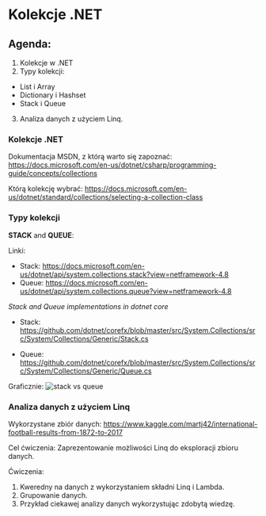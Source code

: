 # Kolekcje .NET

## Agenda:

1. Kolekcje w .NET
2. Typy kolekcji:
- List i Array
- Dictionary i Hashset
- Stack i Queue
3. Analiza danych z użyciem Linq.

### Kolekcje .NET

Dokumentacja MSDN, z którą warto się zapoznać:
https://docs.microsoft.com/en-us/dotnet/csharp/programming-guide/concepts/collections

Którą kolekcję wybrać:
https://docs.microsoft.com/en-us/dotnet/standard/collections/selecting-a-collection-class

### Typy kolekcji

**STACK** and **QUEUE**:

Linki:
- Stack: https://docs.microsoft.com/en-us/dotnet/api/system.collections.stack?view=netframework-4.8
- Queue: https://docs.microsoft.com/en-us/dotnet/api/system.collections.queue?view=netframework-4.8 

*Stack and Queue implementations in dotnet core*

- Stack: https://github.com/dotnet/corefx/blob/master/src/System.Collections/src/System/Collections/Generic/Stack.cs

- Queue: https://github.com/dotnet/corefx/blob/master/src/System.Collections/src/System/Collections/Generic/Queue.cs

Graficznie:
![stack vs queue](https://techdifferences.net/wp-content/uploads/2019/06/Difference-Between-Stack-and-Queue.png)

### Analiza danych z użyciem Linq

Wykorzystane zbiór danych:
https://www.kaggle.com/martj42/international-football-results-from-1872-to-2017

Cel ćwiczenia:
Zaprezentowanie możliwości Linq do eksploracji zbioru danych. 

Ćwiczenia:
1. Kweredny na danych z wykorzystaniem składni Linq i Lambda. 
2. Grupowanie danych.
3. Przykład ciekawej analizy danych wykorzystując zdobytą wiedzę.
